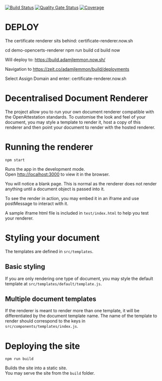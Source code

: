 [![Build Status](https://travis-ci.org/TradeTrust/document-renderer.svg?branch=master)](https://travis-ci.org/TradeTrust/document-renderer)
[![Quality Gate Status](https://sonarcloud.io/api/project_badges/measure?project=TradeTrust_document-renderer&metric=alert_status)](https://sonarcloud.io/dashboard?id=TradeTrust_document-renderer)
[![Coverage](https://sonarcloud.io/api/project_badges/measure?project=TradeTrust_document-renderer&metric=coverage)](https://sonarcloud.io/dashboard?id=TradeTrust_document-renderer)

# DEPLOY

The certificate renderer sits behind: certificate-renderer.now.sh

cd demo-opencerts-renderer
npm run build
cd build
now

Will deploy to: https://build.adamjlemmon.now.sh/

Navigation to https://zeit.co/adamjlemmon/build/deployments

Select Assign Domain and enter: certificate-renderer.now.sh


# Decentralised Document Renderer

The project allow you to run your own document renderer compatible with the OpenAttestation standards. To customise the look and feel of your document, you may style a template to render it, host a copy of this renderer and then point your document to render with the hosted renderer. 

# Running the renderer

`npm start`

Runs the app in the development mode.<br>
Open [http://localhost:3000](http://localhost:3000) to view it in the browser.

You will notice a blank page. This is normal as the renderer does not render anything until a document object is passed into it. 

To see the render in action, you may embed it in an iframe and use postMessage to interact with it. 

A sample iframe html file is included in `test/index.html` to help you test your renderer.

# Styling your document

The templates are defined in `src/templates`. 

## Basic styling

If you are only rendering one type of document, you may style the default template at `src/templates/default/template.js`. 

## Multiple document templates

If the renderer is meant to render more than one template, it will be differentiated by the document template name. The name of the template to render should correspond to the keys in `src/components/templates/index.js`.

# Deploying the site

`npm run build`

Builds the site into a static site.<br>
You may serve the site from the `build` folder.